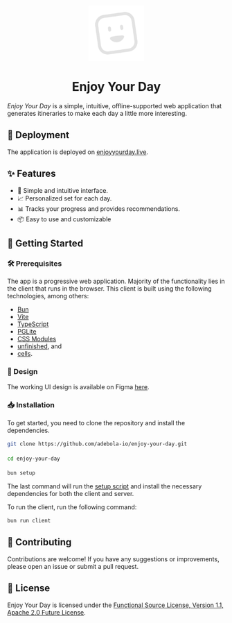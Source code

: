 <p align="center">
    <img src="assets/icon-gray.svg" width="128" height="128" alt="Icon of Enjoy Your Day, a square white outline with dot-circled eyes and a smiley face, slightly tilted to the right.">
</p>

<p align="center">
    <h1 align="center">Enjoy Your Day</h1>
</p>

_Enjoy Your Day_ is a simple, intuitive, offline-supported web application that generates itineraries to make each day a little more interesting.

## 🚀 Deployment

The application is deployed on [enjoyyourday.live](https://enjoyyourday.live).

## ✨ Features

- 📝 Simple and intuitive interface.
- 📈 Personalized set for each day.
- 📊 Tracks your progress and provides recommendations.
- 📦 Easy to use and customizable

## 🏁 Getting Started

### 🛠️ Prerequisites

The app is a progressive web application. Majority of the functionality lies in the client that runs in the browser. This client is built using the following technologies, among others:

- [Bun](https://bun.sh/)
- [Vite](https://vitejs.dev/)
- [TypeScript](https://www.typescriptlang.org/)
- [PGLite](https://github.com/electric-sql/pglite)
- [CSS Modules](https://github.com/css-modules/css-modules)
- [unfinished](https://github.com/adebola-io/unfinished), and
- [cells](https://github.com/adebola-io/cells).

### 🎨 Design

The working UI design is available on Figma [here](https://www.figma.com/design/ANBzTQord4FWzzxzsMzz61/Enjoy-Your-Day?node-id=16-52&t=NpdQhq0snsail8Y7-1).

### 📥 Installation

To get started, you need to clone the repository and install the dependencies.

```sh
git clone https://github.com/adebola-io/enjoy-your-day.git

cd enjoy-your-day

bun setup
```

The last command will run the [setup script](./setup/onboarding.sh) and install the necessary dependencies for both the client and server.

To run the client, run the following command:

```sh
bun run client
```

## 🤝 Contributing

Contributions are welcome! If you have any suggestions or improvements, please open an issue or submit a pull request.

## 📄 License

Enjoy Your Day is licensed under the [Functional Source License, Version 1.1, Apache 2.0 Future License](LICENSE.md).
